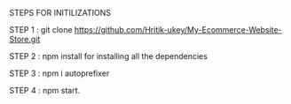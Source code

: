 STEPS FOR INITILIZATIONS

STEP 1 : git clone https://github.com/Hritik-ukey/My-Ecommerce-Website-Store.git


 
   
STEP 2 : npm install for installing all the dependencies    
  
            
 
   
STEP 3 : npm i autoprefixer   



STEP 4 : npm start. 
 
 
 
